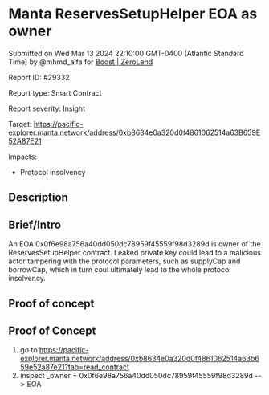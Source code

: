 
# Manta ReservesSetupHelper EOA as owner

Submitted on Wed Mar 13 2024 22:10:00 GMT-0400 (Atlantic Standard Time) by @mhmd_alfa for [Boost | ZeroLend](https://immunefi.com/bounty/zerolend-boost/)

Report ID: #29332

Report type: Smart Contract

Report severity: Insight

Target: https://pacific-explorer.manta.network/address/0xb8634e0a320d0f4861062514a63B659E52A87E21

Impacts:
- Protocol insolvency

## Description
## Brief/Intro
An EOA 0x0f6e98a756a40dd050dc78959f45559f98d3289d is owner of the ReservesSetupHelper contract. Leaked private key could lead to a malicious actor tampering with the protocol parameters, such as supplyCap and borrowCap, which in turn coul ultimately lead to the whole protocol insolvency.

        
## Proof of concept
## Proof of Concept
1. go to https://pacific-explorer.manta.network/address/0xb8634e0a320d0f4861062514a63b659e52a87e21?tab=read_contract
2. inspect _owner = 0x0f6e98a756a40dd050dc78959f45559f98d3289d --> EOA